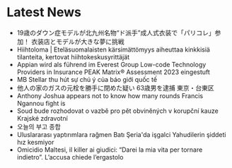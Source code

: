 # Latest News
-  19歳のダウン症モデルが北九州名物“ド派手”成人式衣装で「パリコレ」参加！ 衣装店とモデルが大きな夢に挑戦
-  Hiihtoloma | Eteläsuomalaisten kärsimättömyys aiheuttaa kinkkisiä tilanteita, kertovat hiihtokeskusyrittäjät
-  Appian wird als führend im Everest Group Low-code Technology Providers in Insurance PEAK Matrix® Assessment 2023 eingestuft
-  MB Stellar thu hút sự chú ý của báo giới quốc tế
-  他人の家のガスの元栓を勝手に閉めた疑い 63歳男を逮捕 東京・台東区
-  Anthony Joshua appears not to know how many rounds Francis Ngannou fight is
-  Soud bude rozhodovat o vazbě pro pět obviněných v korupční kauze Krajské zdravotní
-  오늘의 부고 종합
-  Uluslararası yaptırımlara rağmen Batı Şeria'da işgalci Yahudilerin şiddeti hız kesmiyor
-  Omicidio Maltesi, il killer ai giudici: “Darei la mia vita per tornare indietro”. L’accusa chiede l’ergastolo
